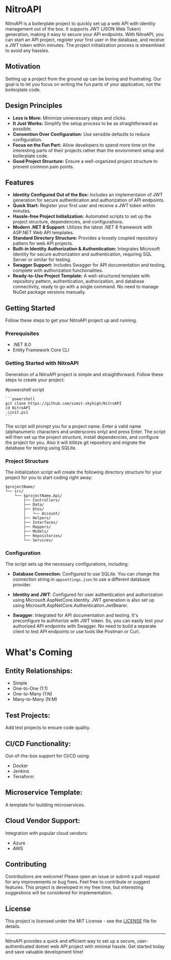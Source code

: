 # NitroAPI

NitroAPI is a boilerplate project to quickly set up a web API with identity management out of the box. It supports JWT (JSON Web Token) generation, making it easy to secure your API endpoints. With NitroAPI, you can start an API project, register your first user in the database, and receive a JWT token within minutes. The project initialization process is streamlined to avoid any hassles.

## Motivation
Setting up a project from the ground up can be boring and frustrating.  Our goal is to let you focus on writing the fun parts of your application, not the boilerplate code.

## Design Principles
- **Less is More:** Minimize unnecessary steps and clicks.
- **It Just Works:** Simplify the setup process to be as straightforward as possible.
- **Convention Over Configuration:** Use sensible defaults to reduce configuration.
- **Focus on the Fun Part:** Allow developers to spend more time on the interesting parts of their projects rather than the enviornment setup and boilerplate code.
- **Good Project Structure:** Ensure a well-organized project structure to prevent common pain points.

## Features
- **Identity Configured Out of the Box:** Includes an implementaion of JWT generation for secure authentication and authorization of API endpoints.
- **Quick Start:** Register your first user and receive a JWT token within minutes.
- **Hassle-free Project Initialization:** Automated scripts to set up the project structure, dependencies, and configurations.
- **Modern .NET 8 Support:** Utilizes the latest .NET 8 framework with ASP.NET Web API templates.
- **Standard Directory Structure:** Provides a loosely coupled repository pattern for web API projects.
- **Built-in Identity Authorization & Authentication:** Integrates Microsoft Identity for secure authorization and authentication, requiring SQL Server or similar for testing.
- **Swagger Support:** Includes Swagger for API documentation and testing, complete with authorization functionalities.
- **Ready-to-Use Project Template:** A well-structured template with repository pattern, authentication, authorization, and database connectivity, ready to go with a single command. No need to manage NuGet package versions manually.

## Getting Started
Follow these steps to get your NitroAPI project up and running.

### Prerequisites
- .NET 8.0
- Entity Framework Core CLI

### Getting Started with NitroAPI

Generation of a NitroAPI project is simple and straightforward. Follow these steps to create your project:

#powershell script

    ```powershell
    git clone https://github.com/sumit-skyhigh/NitroAPI
    cd NitroAPI    
    .\init.ps1
    ```
    

The script will prompt you for a project name. Enter a valid name (alphanumeric characters and underscores only) and press Enter. The script will then set up the project structure, install dependencies, and configure the project for you. Also it will itilitize git repository and migrate the database for testing using SQLite. 



### Project Structure

The initialization script will create the following directory structure for your project for you to start coding right away:
```
$projectName/
└── src/
    └── $projectName.Api/
        ├── Controllers/
        ├── Data/
        ├── Dtos/
        │   └── Account/
        ├── Helpers/
        ├── Interfaces/
        ├── Mappers/
        ├── Models/
        ├── Repositories/
        └── Services/
```

### Configuration

The script sets up the necessary configurations, including:

- **Database Connection**: Configured to use SQLite. You can change the connection string in `appsettings.json` to use a different database provider. 

- **Identity and JWT**: Configured for user authentication and authorization using Microsoft.AspNetCore.Identity. JWT generation is also set up using Microsoft.AspNetCore.Authentication.JwtBearer.

- **Swagger**: Integrated for API documentation and testing. It's preconfigure to authhorize with JWT token. So, you can easily test your authorized API endpoints with Swagger. No need to build a separate client to test API endpoints or use tools like Postman or Curl.

# What's Coming

## Entity Relationships:
- Simple
- One-to-One (1:1)
- One-to-Many (1:N)
- Many-to-Many (N:M)

## Test Projects:
Add test projects to ensure code quality.

## CI/CD Functionality:
Out-of-the-box support for CI/CD using:
- Docker
- Jenkins
- Terraform

## Microservice Template:
A template for building microservices.

## Cloud Vendor Support:
Integration with popular cloud vendors:
- Azure
- AWS
## Contributing

Contributions are welcome! Please open an issue or submit a pull request for any improvements or bug fixes. Feel free to contribute or suggest features. This project is developed in my free time, but interesting suggestions will be considered for implementation.

## License

This project is licensed under the MIT License - see the [LICENSE](LICENSE) file for details.

---

NitroAPI provides a quick and efficient way to set up a secure, user-authenticated dotnet web API project with minimal hassle. Get started today and save valuable development time!
